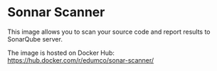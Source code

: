 # Sonnar Scanner

This image allows you to scan your source code and report results to SonarQube server.

The image is hosted on Docker Hub: https://hub.docker.com/r/edumco/sonar-scanner/

